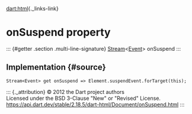 [dart:html](../../dart-html/dart-html-library){._links-link}

onSuspend property
==================

::: {#getter .section .multi-line-signature}
[Stream](../../dart-async/stream-class)\<[Event](../event-class)\>
onSuspend
:::

Implementation {#source}
--------------

``` {.language-dart data-language="dart"}
Stream<Event> get onSuspend => Element.suspendEvent.forTarget(this);
```

::: {._attribution}
© 2012 the Dart project authors\
Licensed under the BSD 3-Clause \"New\" or \"Revised\" License.\
<https://api.dart.dev/stable/2.18.5/dart-html/Document/onSuspend.html>
:::
